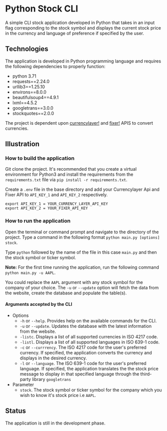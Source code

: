 # Python Stock CLI
A simple CLI stock application developed in Python that takes in an input flag 
corresponding to the stock symbol and displays the current stock price in the currency 
and language of preference if specified by the user.

## Technologies
The application is developed in Python programming language and
requires the following dependencies to properly function:
- python 3.71
- requests==2.24.0
- urllib3==1.25.10
- environs==8.0.0
- beautifulsoup4==4.9.1
- lxml==4.5.2
- googletrans==3.0.0
- stockquotes==2.0.0

The project is dependent upon [currencylayer!](https://currencylayer.com/) and [fixer!](https://fixer.io/) APIS to convert currencies.
## Illustration
### How to build the application
Git clone the project. It's recommended that you create a virtual environment
for Python3 and install the requirements from the `requirements.txt` file via 
`pip install -r requirements.txt`.

Create a `.env` file in the base directory and add your Currencylayer Api and Fixer API to `API_KEY_1` and `API_KEY_2` respectively.
```
export API_KEY_1 = YOUR_CURRENCY_LAYER_API_KEY
export API_KEY_2 = YOUR_FIXER_API_KEY
```

### How to run the application
Open the terminal or command prompt and navigate to the directory of the project.
Type a command in the following format `python main.py [options] stock`.

Type `python` followed by the name of the file in this case `main.py` and then the 
stock symbol or ticker symbol.

**Note:** For the first time running the application, run the following command
`python main.py -u AAPL`.

You could replace the `AAPL` argument with any stock symbol for the company of your 
choice. The `-u` or `--update` option will fetch the data from the website, create
the database and populate the table(s).

#### Arguments accepted by the CLI
+ Options
    - `-h` or `--help`. Provides help on the available commands for the CLI.
    - `-u` or `--update`. Updates the database with the latest information from
    the website.
    - `-listc`. Displays a list of all supported currencies in ISO 4217 code.
    - `-listl`. Displays a list of all supported languages in ISO 639-1 code.
    - `-c` or `--currrency`. The ISO 4217 code for the user's preferred currency.
    If specified, the application converts the currency and displays in the desired
    currency.
    - `-l` or `--language`. The ISO 639-1 code for the user's preferred language.
    If specified, the application translates the the stock price message to 
    display in that specified language through the third-party library `googletrans`
+ Parameter
    - `stock`. The stock symbol or ticker symbol for the company which you wish to
    know it's stock price i.e `AAPL`.

## Status
The application is still in the development phase.
